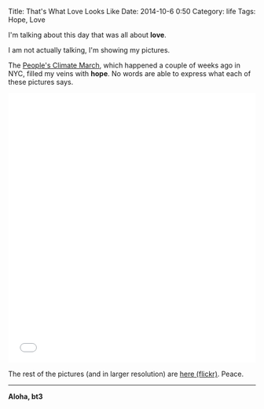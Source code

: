 Title: That's What Love Looks Like
Date: 2014-10-6 0:50
Category:  life
Tags: Hope, Love




I'm talking about this day that was all about **love**.

I am not actually talking, I'm showing my pictures.

The  [People's Climate March], which happened a couple of weeks ago in NYC, filled my veins with **hope**. No words are able to express what each of these pictures says.


<iframe class="imgur-album" width="100%" height="550" frameborder="0" src="//imgur.com/a/Rcnoo/embed?background=f2f2f2&text=1a1a1a&link=4e76c9"></iframe>


The rest of the pictures (and in larger resolution) are [here (flickr)]. Peace.


[People's Climate March]: http://en.wikipedia.org/wiki/People's_Climate_March
[here (behance)]: https://www.behance.net/gallery/20284067/Peoples-Climate-March-NYC-2014
[here (flickr)]: https://flic.kr/s/aHsk4dVkbV


----

**Aloha, bt3**